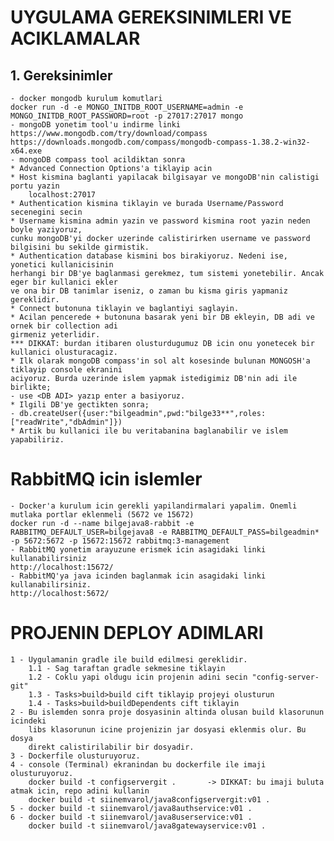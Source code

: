 # UYGULAMA GEREKSINIMLERI VE ACIKLAMALAR

## 1. Gereksinimler
    - docker mongodb kurulum komutlari
    docker run -d -e MONGO_INITDB_ROOT_USERNAME=admin -e MONGO_INITDB_ROOT_PASSWORD=root -p 27017:27017 mongo
    - mongoDB yonetim tool'u indirme linki
    https://www.mongodb.com/try/download/compass
    https://downloads.mongodb.com/compass/mongodb-compass-1.38.2-win32-x64.exe
    - mongoDB compass tool acildiktan sonra
    * Advanced Connection Options'a tiklayip acin
    * Host kismina baglanti yapilacak bilgisayar ve mongoDB'nin calistigi portu yazin
        localhost:27017
    * Authentication kismina tiklayin ve burada Username/Password secenegini secin
    * Username kismina admin yazin ve password kismina root yazin neden boyle yaziyoruz,
    cunku mongoDB'yi docker uzerinde calistirirken username ve password bilgisini bu sekilde girmistik.
    * Authentication database kismini bos birakiyoruz. Nedeni ise, yonetici kullanicisinin 
    herhangi bir DB'ye baglanmasi gerekmez, tum sistemi yonetebilir. Ancak eger bir kullanici ekler
    ve ona bir DB tanimlar iseniz, o zaman bu kisma giris yapmaniz gereklidir.
    * Connect butonuna tiklayin ve baglantiyi saglayin.
    * Acilan pencerede + butonuna basarak yeni bir DB ekleyin, DB adi ve ornek bir collection adi
    girmeniz yeterlidir.
    *** DIKKAT: burdan itibaren olusturdugumuz DB icin onu yonetecek bir kullanici olusturacagiz.
    * Ilk olarak mongoDB compass'in sol alt kosesinde bulunan MONGOSH'a tiklayip console ekranini
    aciyoruz. Burda uzerinde islem yapmak istedigimiz DB'nin adi ile birlikte;
    - use <DB ADI> yazıp enter a basiyoruz.
    * Ilgili DB'ye gectikten sonra;
    - db.createUser({user:"bilgeadmin",pwd:"bilge33**",roles:["readWrite","dbAdmin"]})
    * Artik bu kullanici ile bu veritabanina baglanabilir ve islem yapabiliriz.

# RabbitMQ icin islemler
    - Docker'a kurulum icin gerekli yapilandirmalari yapalim. Onemli mutlaka portlar eklenmeli (5672 ve 15672)
    docker run -d --name bilgejava8-rabbit -e RABBITMQ_DEFAULT_USER=bilgejava8 -e RABBITMQ_DEFAULT_PASS=bilgeadmin* -p 5672:5672 -p 15672:15672 rabbitmq:3-management
    - RabbitMQ yonetim arayuzune erismek icin asagidaki linki kullanabilirsiniz
    http://localhost:15672/
    - RabbitMQ'ya java icinden baglanmak icin asagidaki linki kullanabilirsiniz.
    http://localhost:5672/

# PROJENIN DEPLOY ADIMLARI
    1 - Uygulamanin gradle ile build edilmesi gereklidir.
        1.1 - Sag taraftan gradle sekmesine tiklayin
        1.2 - Coklu yapi oldugu icin projenin adini secin "config-server-git"
        1.3 - Tasks>build>build cift tiklayip projeyi olusturun
        1.4 - Tasks>build>buildDependents cift tiklayin
    2 - Bu islemden sonra proje dosyasinin altinda olusan build klasorunun icindeki
        libs klasorunun icine projenizin jar dosyasi eklenmis olur. Bu dosya
        direkt calistirilabilir bir dosyadir.
    3 - Dockerfile olusturuyoruz.
    4 - console (Terminal) ekranindan bu dockerfile ile imaji olusturuyoruz.
        docker build -t configservergit .       -> DIKKAT: bu imaji buluta atmak icin, repo adini kullanin
        docker build -t siinemvarol/java8configservergit:v01 .
    5 - docker build -t siinemvarol/java8authservice:v01 .
    6 - docker build -t siinemvarol/java8userservice:v01 .
        docker build -t siinemvarol/java8gatewayservice:v01 .

